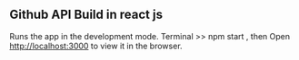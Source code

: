## Github API Build in react js

Runs the app in the development mode.
Terminal >> npm start , then Open [http://localhost:3000](http://localhost:3000) to view it in the browser.

